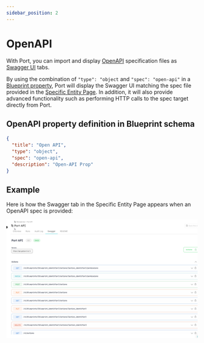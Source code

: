 ```yaml
---
sidebar_position: 2
---
```


# OpenAPI

With Port, you can import and display [OpenAPI](https://www.openapis.org/) specification files as [Swagger UI](https://swagger.io/) tabs.

By using the combination of `"type": "object` and `"spec": "open-api"` in a [Blueprint property](../blueprint/blueprint.md#blueprint-properties), Port will display the Swagger UI matching the spec file provided in the [Specific Entity Page](../entity/entity.md#entity-page). In addition, it will also provide advanced functionality such as performing HTTP calls to the spec target directly from Port.

## OpenAPI property definition in Blueprint schema

```json showLineNumbers
{
  "title": "Open API",
  "type": "object",
  "spec": "open-api",
  "description": "Open-API Prop"
}
```

## Example

Here is how the Swagger tab in the Specific Entity Page appears when an OpenAPI spec is provided:

![OpenAPI Example](../../../static/img/platform-overview/widgets/openAPI.png)

